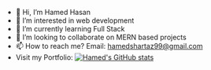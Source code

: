 - 👋 Hi, I’m Hamed Hasan 
- 👀 I’m interested in web development
- 🌱 I’m currently learning Full Stack 
- 💞️ I’m looking to collaborate on MERN based projects
- 📫 How to reach me? Email: hamedshartaz99@gmail.com
- Visit my Portfolio:
[![Hamed's GitHub stats](https://github-readme-stats.vercel.app/api?username=hamed18)](https://github.com/hamed18/github-readme-stats)

<!---
Hamed18/Hamed18 is a ✨ special ✨ repository because its `README.md` (this file) appears on your GitHub profile.
You can click the Preview link to take a look at your changes.
--->
